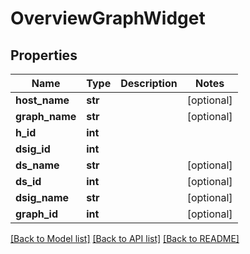 # OverviewGraphWidget

## Properties
Name | Type | Description | Notes
------------ | ------------- | ------------- | -------------
**host_name** | **str** |  | [optional] 
**graph_name** | **str** |  | [optional] 
**h_id** | **int** |  | 
**dsig_id** | **int** |  | 
**ds_name** | **str** |  | [optional] 
**ds_id** | **int** |  | [optional] 
**dsig_name** | **str** |  | [optional] 
**graph_id** | **int** |  | [optional] 

[[Back to Model list]](../README.md#documentation-for-models) [[Back to API list]](../README.md#documentation-for-api-endpoints) [[Back to README]](../README.md)


